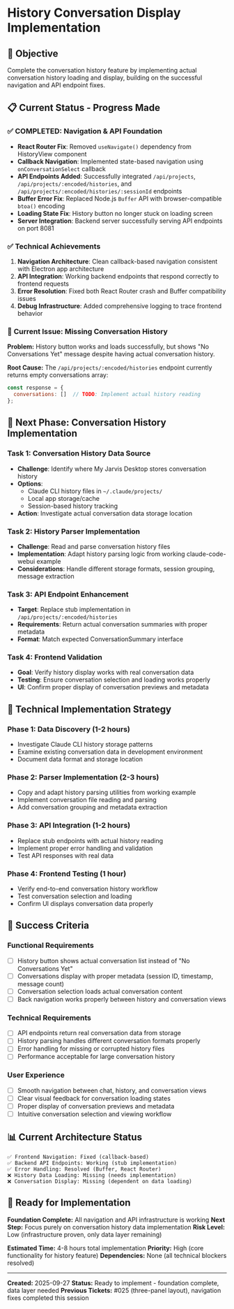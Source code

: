# History Conversation Display Implementation

## 🎯 Objective
Complete the conversation history feature by implementing actual conversation history loading and display, building on the successful navigation and API endpoint fixes.

## 📋 Current Status - Progress Made

### ✅ **COMPLETED: Navigation & API Foundation**
- **React Router Fix**: Removed `useNavigate()` dependency from HistoryView component
- **Callback Navigation**: Implemented state-based navigation using `onConversationSelect` callback
- **API Endpoints Added**: Successfully integrated `/api/projects`, `/api/projects/:encoded/histories`, and `/api/projects/:encoded/histories/:sessionId` endpoints
- **Buffer Error Fix**: Replaced Node.js `Buffer` API with browser-compatible `btoa()` encoding
- **Loading State Fix**: History button no longer stuck on loading screen
- **Server Integration**: Backend server successfully serving API endpoints on port 8081

### ✅ **Technical Achievements**
1. **Navigation Architecture**: Clean callback-based navigation consistent with Electron app architecture
2. **API Integration**: Working backend endpoints that respond correctly to frontend requests
3. **Error Resolution**: Fixed both React Router crash and Buffer compatibility issues
4. **Debug Infrastructure**: Added comprehensive logging to trace frontend behavior

### 🔧 **Current Issue: Missing Conversation History**

**Problem:** History button works and loads successfully, but shows "No Conversations Yet" message despite having actual conversation history.

**Root Cause:** The `/api/projects/:encoded/histories` endpoint currently returns empty conversations array:
```javascript
const response = {
  conversations: []  // TODO: Implement actual history reading
};
```

## 🎯 **Next Phase: Conversation History Implementation**

### **Task 1: Conversation History Data Source**
- **Challenge**: Identify where My Jarvis Desktop stores conversation history
- **Options**:
  - Claude CLI history files in `~/.claude/projects/`
  - Local app storage/cache
  - Session-based history tracking
- **Action**: Investigate actual conversation data storage location

### **Task 2: History Parser Implementation**
- **Challenge**: Read and parse conversation history files
- **Implementation**: Adapt history parsing logic from working claude-code-webui example
- **Considerations**: Handle different storage formats, session grouping, message extraction

### **Task 3: API Endpoint Enhancement**
- **Target**: Replace stub implementation in `/api/projects/:encoded/histories`
- **Requirements**: Return actual conversation summaries with proper metadata
- **Format**: Match expected ConversationSummary interface

### **Task 4: Frontend Validation**
- **Goal**: Verify history display works with real conversation data
- **Testing**: Ensure conversation selection and loading works properly
- **UI**: Confirm proper display of conversation previews and metadata

## 🔧 **Technical Implementation Strategy**

### **Phase 1: Data Discovery (1-2 hours)**
- Investigate Claude CLI history storage patterns
- Examine existing conversation data in development environment
- Document data format and storage location

### **Phase 2: Parser Implementation (2-3 hours)**
- Copy and adapt history parsing utilities from working example
- Implement conversation file reading and parsing
- Add conversation grouping and metadata extraction

### **Phase 3: API Integration (1-2 hours)**
- Replace stub endpoints with actual history reading
- Implement proper error handling and validation
- Test API responses with real data

### **Phase 4: Frontend Testing (1 hour)**
- Verify end-to-end conversation history workflow
- Test conversation selection and loading
- Confirm UI displays conversation data properly

## 🎯 **Success Criteria**

### **Functional Requirements**
- [ ] History button shows actual conversation list instead of "No Conversations Yet"
- [ ] Conversations display with proper metadata (session ID, timestamp, message count)
- [ ] Conversation selection loads actual conversation content
- [ ] Back navigation works properly between history and conversation views

### **Technical Requirements**
- [ ] API endpoints return real conversation data from storage
- [ ] History parsing handles different conversation formats properly
- [ ] Error handling for missing or corrupted history files
- [ ] Performance acceptable for large conversation history

### **User Experience**
- [ ] Smooth navigation between chat, history, and conversation views
- [ ] Clear visual feedback for conversation loading states
- [ ] Proper display of conversation previews and metadata
- [ ] Intuitive conversation selection and viewing workflow

## 📊 **Current Architecture Status**

```
✅ Frontend Navigation: Fixed (callback-based)
✅ Backend API Endpoints: Working (stub implementation)
✅ Error Handling: Resolved (Buffer, React Router)
❌ History Data Loading: Missing (needs implementation)
❌ Conversation Display: Missing (dependent on data loading)
```

## 🚀 **Ready for Implementation**

**Foundation Complete:** All navigation and API infrastructure is working
**Next Step:** Focus purely on conversation history data implementation
**Risk Level:** Low (infrastructure proven, only data layer remaining)

**Estimated Time:** 4-8 hours total implementation
**Priority:** High (core functionality for history feature)
**Dependencies:** None (all technical blockers resolved)

---

**Created:** 2025-09-27
**Status:** Ready to implement - foundation complete, data layer needed
**Previous Tickets:** #025 (three-panel layout), navigation fixes completed this session